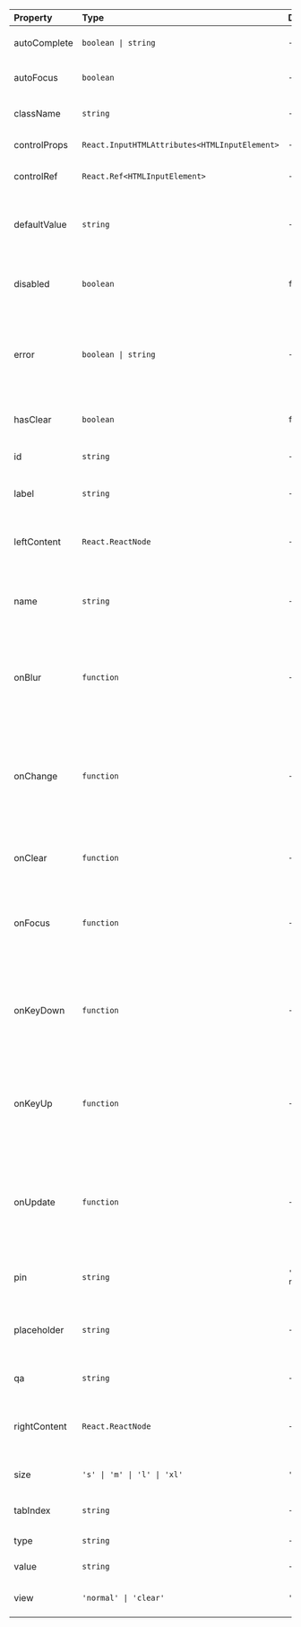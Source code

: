 | Property     | Type                                          | Default         | Description                                                                                          |
| :----------- | :-------------------------------------------- | :-------------- | :--------------------------------------------------------------------------------------------------- |
| autoComplete | `boolean \| string`                           | `-`             | The control's `autocomplete` attribute                                                               |
| autoFocus    | `boolean`                                     | `-`             | The control's `autofocus` attribute                                                                  |
| className    | `string`                                      | `-`             | The control's wrapper class name                                                                     |
| controlProps | `React.InputHTMLAttributes<HTMLInputElement>` | `-`             | The control's html attributes                                                                        |
| controlRef   | `React.Ref<HTMLInputElement>`                 | `-`             | React ref provided to the control                                                                    |
| defaultValue | `string`                                      | `-`             | The control's default value. Use when the component is not controlled                                |
| disabled     | `boolean`                                     | `false`         | Indicates that the user cannot interact with the control                                             |
| error        | `boolean \| string`                           | `-`             | Shows error state and optional message if property identified as a string                            |
| hasClear     | `boolean`                                     | `false`         | Shows icon for clearing control's value                                                              |
| id           | `string`                                      | `-`             | The control's `id` attribute                                                                         |
| label        | `string`                                      | `-`             | Help text rendered to the left of the input node                                                     |
| leftContent  | `React.ReactNode`                             | `-`             | User`s node rendered before label and input                                                          |
| name         | `string`                                      | `-`             | The control's `name` attribute. Will be autogenerated if not specified                               |
| onBlur       | `function`                                    | `-`             | Fires when the control lost focus. Provides focus event as an callback's argument                    |
| onChange     | `function`                                    | `-`             | Fires when the input’s value is changed by the user. Provides change event as an callback's argument |
| onClear      | `function`                                    | `-`             | Fires after the clear button is clicked by the user.                                                 |
| onFocus      | `function`                                    | `-`             | Fires when the control gets focus. Provides focus event as an callback's argument                    |
| onKeyDown    | `function`                                    | `-`             | Fires when a key is pressed. Provides keyboard event as an callback's argument                       |
| onKeyUp      | `function`                                    | `-`             | Fires when a key is released. Provides keyboard event as an callback's argument                      |
| onUpdate     | `function`                                    | `-`             | Fires when the input’s value is changed by the user. Provides new value as an callback's argument    |
| pin          | `string`                                      | `'round-round'` | The control's border view. `'round-round'` by default                                                |
| placeholder  | `string`                                      | `-`             | Text that appears in the control when it has no value set                                            |
| qa           | `string`                                      | `-`             | Test id attribute (`data-qa`)                                                                        |
| rightContent | `React.ReactNode`                             | `-`             | User`s node rendered after input node and clear button                                               |
| size         | `'s' \| 'm' \| 'l' \| 'xl'`                   | `'m'`           | The control's size. `'m'` by default                                                                 |
| tabIndex     | `string`                                      | `-`             | The control's `tabindex` attribute                                                                   |
| type         | `string`                                      | `-`             | The control's type                                                                                   |
| value        | `string`                                      | `-`             | The control's value                                                                                  |
| view         | `'normal' \| 'clear'`                         | `'normal'`      | The control's view. `'normal'` by default                                                            |
